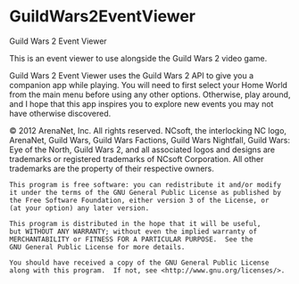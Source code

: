 GuildWars2EventViewer
=====================

Guild Wars 2 Event Viewer

This is an event viewer to use alongside the Guild Wars 2 video game.

Guild Wars 2 Event Viewer uses the Guild Wars 2 API to give you a companion app while playing. You will need to first select your Home World from the main menu before using any other options. Otherwise, play around, and I hope that this app inspires you to explore new events you may not have otherwise discovered.


© 2012 ArenaNet, Inc. All rights reserved. NCsoft, the interlocking NC logo, ArenaNet, Guild Wars, Guild Wars Factions, Guild Wars Nightfall, Guild Wars: Eye of the North, Guild Wars 2, and all associated logos and designs are trademarks or registered trademarks of NCsoft Corporation. All other trademarks are the property of their respective owners.

    This program is free software: you can redistribute it and/or modify
    it under the terms of the GNU General Public License as published by
    the Free Software Foundation, either version 3 of the License, or
    (at your option) any later version.

    This program is distributed in the hope that it will be useful,
    but WITHOUT ANY WARRANTY; without even the implied warranty of
    MERCHANTABILITY or FITNESS FOR A PARTICULAR PURPOSE.  See the
    GNU General Public License for more details.

    You should have received a copy of the GNU General Public License
    along with this program.  If not, see <http://www.gnu.org/licenses/>.
